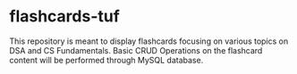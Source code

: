 # flashcards-tuf
This repository is meant to display flashcards focusing on various topics on DSA and CS Fundamentals. Basic CRUD Operations on the flashcard content will be performed through MySQL database.
